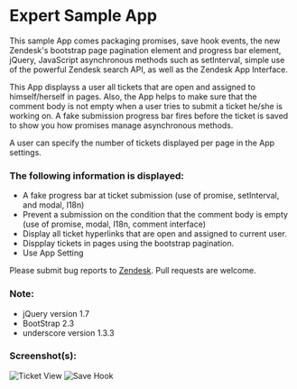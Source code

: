 # Expert Sample App

This sample App comes packaging promises, save hook events, the new Zendesk's bootstrap page pagination element and progress bar element, jQuery, JavaScript asynchronous methods such as setInterval, simple use of the powerful Zendesk search API, as well as the Zendesk App Interface.

This App displayss a user all tickets that are open and assigned to himself/herself in pages. Also, the App helps to make sure that the comment body is not empty when a user tries to submit a ticket he/she is working on. A fake submission progress bar fires before the ticket is saved to show you how promises manage asynchronous methods.

A user can specify the number of tickets displayed per page in the App settings.

### The following information is displayed:

* A fake progress bar at ticket submission (use of promise, setInterval, and modal, I18n)
* Prevent a submission on the condition that the comment body is empty (use of promise, modal, I18n, comment interface)
* Display all ticket hyperlinks that are open and assigned to current user.
* Dispplay tickets in pages using the bootstrap pagination.
* Use App Setting

Please submit bug reports to [Zendesk](support@zendesk.com). Pull requests are welcome.

### Note:

* jQuery version 1.7
* BootStrap 2.3
* underscore version 1.3.3

### Screenshot(s):
![Ticket View](http://cl.ly/image/0e2I0A0A3k3q)
![Save Hook](http://cl.ly/image/3q1H14130O1h)
